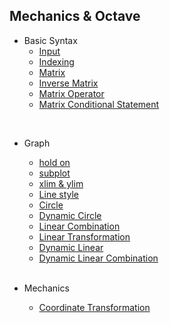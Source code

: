 ## Mechanics & Octave
- Basic Syntax
  - [Input](https://github.com/EunByu1/Other_Studies/blob/main/Octave/input.m)
  - [Indexing](https://github.com/EunByu1/Other_Studies/blob/main/Octave/indexing.m)
  - [Matrix](https://github.com/EunByu1/Other_Studies/blob/main/Octave/matrix.m)
  - [Inverse Matrix](https://github.com/EunByu1/Other_Studies/blob/main/Octave/inverse_matrix.m)
  - [Matrix Operator](https://github.com/EunByu1/Other_Studies/blob/main/Octave/operator.m)
  - [Matrix Conditional Statement](https://github.com/EunByu1/Other_Studies/blob/main/Octave/matrix_conditional%20statement.m)
 <br>
 
- Graph
  - [hold on](https://github.com/EunByu1/Other_Studies/blob/main/Octave/drawing_graphs_1.m)
  - [subplot](https://github.com/EunByu1/Other_Studies/blob/main/Octave/drawing_graphs_2.m)
  - [xlim & ylim](https://github.com/EunByu1/Other_Studies/blob/main/Octave/drawing_graphs_2.m)
  - [Line style](https://github.com/EunByu1/Other_Studies/blob/main/Octave/drawing_graphs_4.m)
  - [Circle](https://github.com/EunByu1/Other_Studies/blob/main/Octave/drawing_graphs_5.m)
  - [Dynamic Circle](https://github.com/EunByu1/Other_Studies/blob/main/Octave/drawing_graphs_6.m)
  - [Linear Combination](https://github.com/EunByu1/Other_Studies/blob/main/Octave/drawing_graphs_8.m)
  - [Linear Transformation](https://github.com/EunByu1/Other_Studies/blob/main/Octave/drawing_graphs_9.m)
  - [Dynamic Linear](https://github.com/EunByu1/Other_Studies/blob/main/Octave/drawing_graphs_10.m)
  - [Dynamic Linear Combination](https://github.com/EunByu1/Other_Studies/blob/main/Octave/drawing_graphs_11.m)
  <br>

- Mechanics
  - [Coordinate Transformation](https://github.com/EunByu1/Other_Studies/blob/main/Octave/coordinate_transformation.m)
